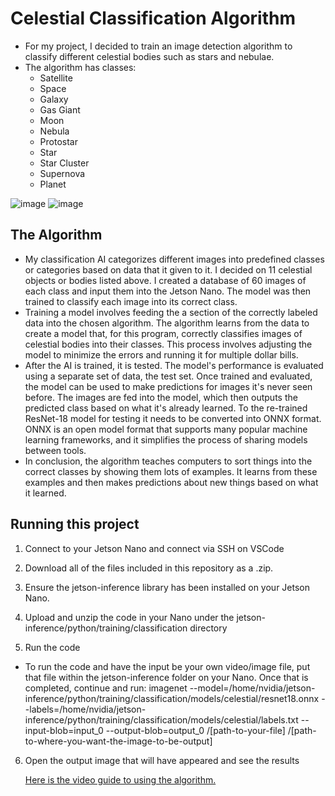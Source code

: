 # Celestial Classification Algorithm

 * For my project, I decided to train an image detection algorithm to classify different celestial bodies such as stars and nebulae.
 * The algorithm has classes:
   - Satellite
   - Space
   - Galaxy
   - Gas Giant
   - Moon
   - Nebula
   - Protostar
   - Star
   - Star Cluster
   - Supernova
   - Planet

![image](https://github.com/user-attachments/assets/59b8503f-827d-4c01-90f2-748468bfcfa0)
![image](https://github.com/user-attachments/assets/d04ad6f3-7f0f-4009-95cb-39104f234735)



## The Algorithm

* My classification AI categorizes different images into predefined classes or categories based on data that it given to it. I decided on 11 celestial objects or bodies listed above. I created a database of 60 images of each class and input them into the Jetson Nano. The model was then trained to classify each image into its correct class.
* Training a model involves feeding the a section of the correctly labeled data into the chosen algorithm. The algorithm learns from the data to create a model that, for this program, correctly classifies images of celestial bodies into their classes. This process involves adjusting the model to minimize the errors and running it for multiple dollar bills.
* After the AI is trained, it is tested. The model's performance is evaluated using a separate set of data, the test set. Once trained and evaluated, the model can be used to make predictions for images it's never seen before. The images are fed into the model, which then outputs the predicted class based on what it's already learned. To the re-trained ResNet-18 model for testing it needs to be converted into ONNX format. ONNX is an open model format that supports many popular machine learning frameworks, and it simplifies the process of sharing models between tools.
* In conclusion, the algorithm teaches computers to sort things into the correct classes by showing them lots of examples. It learns from these examples and then makes predictions about new things based on what it learned. 

## Running this project

1. Connect to your Jetson Nano and connect via SSH on VSCode

2. Download all of the files included in this repository as a .zip.

3. Ensure the jetson-inference library has been installed on your Jetson Nano.

4. Upload and unzip the code in your Nano under the jetson-inference/python/training/classification directory

5. Run the code

  * To run the code and have the input be your own video/image file, put that file within the jetson-inference folder on your Nano. Once that is completed, continue and run: imagenet --model=/home/nvidia/jetson-inference/python/training/classification/models/celestial/resnet18.onnx --labels=/home/nvidia/jetson-inference/python/training/classification/models/celestial/labels.txt --input-blob=input_0 --output-blob=output_0 /[path-to-your-file] /[path-to-where-you-want-the-image-to-be-output]

6. Open the output image that will have appeared and see the results

   [Here is the video guide to using the algorithm.](https://www.youtube.com/watch?v=kKGlmmkxOJ8)
